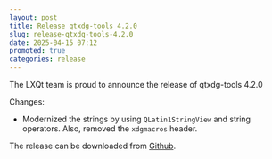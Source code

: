 ```yaml
---
layout: post
title: Release qtxdg-tools 4.2.0
slug: release-qtxdg-tools-4.2.0
date: 2025-04-15 07:12
promoted: true
categories: release
---
```


The LXQt team is proud to announce the release of qtxdg-tools 4.2.0

Changes:

 * Modernized the strings by using `QLatin1StringView` and string operators. Also, removed the `xdgmacros` header.

The release can be downloaded from [Github](https://github.com/lxqt/qtxdg-tools/releases).
